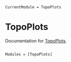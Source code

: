 ```@meta
CurrentModule = TopoPlots
```

# TopoPlots

Documentation for [TopoPlots](https://github.com/MakieOrg/TopoPlots.jl).

```@index
```

```@autodocs
Modules = [TopoPlots]
```

